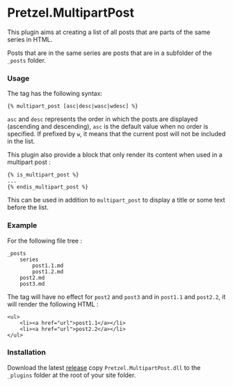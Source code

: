 # Pretzel.MultipartPost

This plugin aims at creating a list of all posts that are parts of the same series in HTML.

Posts that are in the same series are posts that are in a subfolder of the `_posts` folder.

### Usage

The tag has the following syntax:

```
{% multipart_post [asc|desc|wasc|wdesc] %}
```

`asc` and `desc` represents the order in which the posts are displayed (ascending and descending), `asc` is the default value when no order is specified. If prefixed by `w`, it means that the current post will not be included in the list.

This plugin also provide a block that only render its content when used in a multipart post :

```
{% is_multipart_post %}
...
{% endis_multipart_post %}
```

This can be used in addition to `multipart_post` to display a title or some text before the list.

### Example

For the following file tree :

```
_posts
    series
        post1.1.md
        post1.2.md
    post2.md
    post3.md

```

The tag will have no effect for `post2` and `post3` and in `post1.1` and `post2.2`, it will render the following HTML :

```
<ul>
    <li><a href="url">post1.1</a></li>
    <li><a href="url">post2.2</a></li>
</ul>

```
### Installation

Download the latest [release](https://github.com/k94ll13nn3/Pretzel.MultipartPost/releases) copy `Pretzel.MultipartPost.dll` to the `_plugins` folder at the root of your site folder.